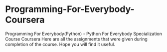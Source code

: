 # Programming-For-Everybody-Coursera
Programming For Everybody(Python) - Python For Everybody Specialization Course Coursera
Here are all the assignments that were given during completion of the course. Hope you will find it useful.
